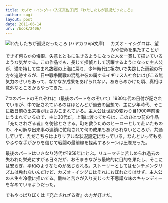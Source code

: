 ```yaml
---
title: カズオ・イシグロ（入江真佐子訳）『わたしたちが孤児だったころ』
author: sugi
layout: post
date: 2011-06-14
url: /book/2406/
---
```

<a href="http://www.amazon.co.jp/exec/obidos/ASIN/4151200347/chezsugi-22/ref=nosim/" name="amazletlink" target="_blank"><img src="http://i1.wp.com/ecx.images-amazon.com/images/I/51M8N9M8EGL._SL160_.jpg?w=660" alt="わたしたちが孤児だったころ (ハヤカワepi文庫)" class="alignleft" style="float: left; margin: 0 20px 20px 0;" data-recalc-dims="1" /></a>

カズオ・イシグロは、望みや使命を果たすことができず何らかの悔恨、失意とともに生きるようになった人を一貫して描いているような気がする。この作品でも、長じて探偵として活躍するようになった主人公が、満を持して生まれ故郷の上海に戻り、少年時代に相次いで失踪した両親の行方を追跡するが、日中戦争開戦の混乱や彼の属するイギリス人社会にはびこる無気力のせいもあって、なかなか成果をあげられない。あきらめかけた頃、真相は意外なところからやってきた......。

7つのパートのそれぞれに（最後のパートをのぞいて）1930年代の日付が記されているが、中で記されているのはほとんどが過去の回想で、主に少年時代、そこに数日前の出来事がはさみこまれている。主人公は世紀の変わり目1900年前後にうまれているので、主に30代だ。上海に渡ってからは、このひとつ前の作品『充たされざる者』を彷彿とさせる。町を救うためのヒーローとして赴いたものの、不可解な出来事の連鎖に忙殺されて何の成果もあげられないところが、共通していて、ただこちらはよりリアルな状況設定になっている。なんといってもあやふやな手がかりを信じて戦闘の最前線を探索するシーンは圧巻だった。

最後のパートはいきなり時代が1958年にとぶ。リューマチに苦しめられ過去の失われた栄光にすがる日々だが、おそまきながら最終的に目的を果たし、そこには安らぎ、平和のようなものが感じられる。ストーリーとしてはセンチメンタリズムは免れないんだけど、カズオ・イシグロはそれにおぼれたりはせず、主人公の人生を冷徹に描いてる。酸味と苦さが入り交じった不思議な味のキャンディーをなめているようだった。

でもやっぱりぼくは『充たされざる者』の方が好きだ。

